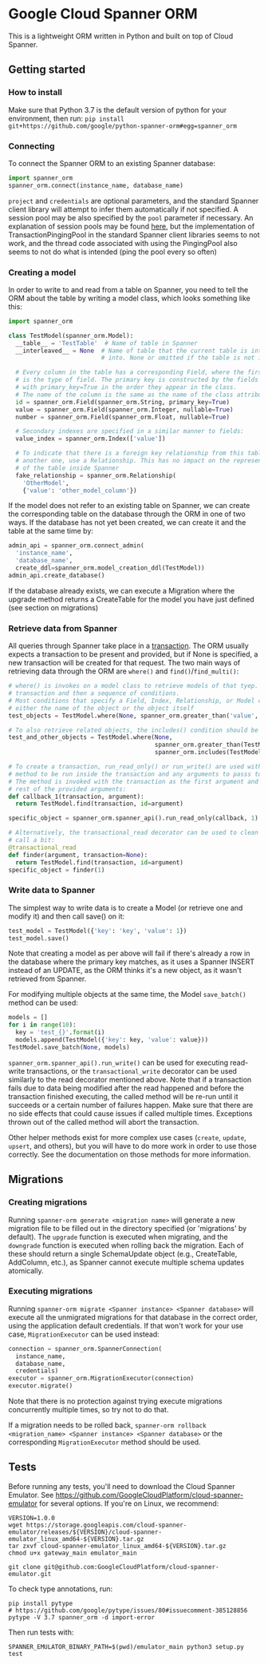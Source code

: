 # Google Cloud Spanner ORM

This is a lightweight ORM written in Python and built on top of Cloud Spanner.

## Getting started

### How to install

Make sure that Python 3.7 is the default version of python for your environment,
then run:
```pip install git+https://github.com/google/python-spanner-orm#egg=spanner_orm```

### Connecting
To connect the Spanner ORM to an existing Spanner database:
``` python
import spanner_orm
spanner_orm.connect(instance_name, database_name)
```

`project` and `credentials` are optional parameters, and the standard Spanner
client library will attempt to infer them automatically if not specified.
A session pool may be also specified by the `pool` parameter if necessary. An
explanation of session pools may be found
[here](https://googleapis.github.io/google-cloud-python/latest/spanner/advanced-session-pool-topics.html),
but the implementation of TransactionPingingPool in the standard Spanner client
libraries seems to not work, and the thread code associated with using the PingingPool
also seems to not do what is intended (ping the pool every so often)

### Creating a model
In order to write to and read from a table on Spanner, you need to tell the ORM
about the table by writing a model class, which looks something like this:
``` python
import spanner_orm

class TestModel(spanner_orm.Model):
  __table__ = 'TestTable'  # Name of table in Spanner
  __interleaved__ = None  # Name of table that the current table is interleaved
                          # into. None or omitted if the table is not interleaved

  # Every column in the table has a corresponding Field, where the first parameter
  # is the type of field. The primary key is constructed by the fields labeled
  # with primary_key=True in the order they appear in the class.
  # The name of the column is the same as the name of the class attribute
  id = spanner_orm.Field(spanner_orm.String, primary_key=True)
  value = spanner_orm.Field(spanner_orm.Integer, nullable=True)
  number = spanner_orm.Field(spanner_orm.Float, nullable=True)

  # Secondary indexes are specified in a similar manner to fields:
  value_index = spanner_orm.Index(['value'])

  # To indicate that there is a foreign key relationship from this table to
  # another one, use a Relationship. This has no impact on the representation
  # of the table inside Spanner
  fake_relationship = spanner_orm.Relationship(
    'OtherModel',
    {'value': 'other_model_column'})
```

If the model does not refer to an existing table on Spanner, we can create
the corresponding table on the database through the ORM in one of two ways. If
the database has not yet been created, we can create it and the table at the
same time by:

``` python
admin_api = spanner_orm.connect_admin(
  'instance_name',
  'database_name',
  create_ddl=spanner_orm.model_creation_ddl(TestModel))
admin_api.create_database()
```

If the database already exists, we can execute a Migration where the upgrade
method returns a CreateTable for the model you have just defined (see section
on migrations)


### Retrieve data from Spanner
All queries through Spanner take place in a
[transaction](https://cloud.google.com/spanner/docs/transactions). The ORM
usually expects a transaction to be present and provided, but if None is
specified, a new transaction will be created for that request.
The two main ways of retrieving data through the ORM are ```where()``` and
```find()```/```find_multi()```:

``` python
# where() is invokes on a model class to retrieve models of that tyep. it takes a
# transaction and then a sequence of conditions.
# Most conditions that specify a Field, Index, Relationship, or Model can take
# either the name of the object or the object itself
test_objects = TestModel.where(None, spanner_orm.greater_than('value', '50'))

# To also retrieve related objects, the includes() condition should be used:
test_and_other_objects = TestModel.where(None,
                                         spanner_orm.greater_than(TestModel.value, '50'),
                                         spanner_orm.includes(TestModel.fake_relationship))

# To create a transaction, run_read_only() or run_write() are used with the
# method to be run inside the transaction and any arguments to passs to the method.
# The method is invoked with the transaction as the first argument and then the
# rest of the provided arguments:
def callback_1(transaction, argument):
  return TestModel.find(transaction, id=argument)

specific_object = spanner_orm.spanner_api().run_read_only(callback, 1)

# Alternatively, the transactional_read decorator can be used to clean up the
# call a bit:
@transactional_read
def finder(argument, transaction=None):
  return TestModel.find(transaction, id=argument)
specific_object = finder(1)
```

### Write data to Spanner
The simplest way to write data is to create a Model (or retrieve one and modify
it) and then call save() on it:
``` python
test_model = TestModel({'key': 'key', 'value': 1})
test_model.save()
```
Note that creating a model as per above will fail if there's already a row in
the database where the primary key matches, as it uses a Spanner INSERT instead
of an UPDATE, as the ORM thinks it's a new object, as it wasn't retrieved from
Spanner.

For modifying multiple objects at the same time, the Model ```save_batch()``` method
can be used:
``` python
models = []
for i in range(10):
  key = 'test_{}'.format(i)
  models.append(TestModel({'key': key, 'value': value}))
TestModel.save_batch(None, models)
```

```spanner_orm.spanner_api().run_write()``` can be used for executing read-write
transactions, or the ```transactional_write``` decorator can be used similarly
to the read decorator mentioned above. Note that if a transaction fails due to
data being modified after the read happened and before the transaction finished
executing, the called method will be re-run until it succeeds or a certain
number of failures happen.  Make sure that there are no side effects that could
cause issues if called multiple times. Exceptions thrown out of the called
method will abort the transaction.

Other helper methods exist for more complex use cases (```create```, ```update```,
```upsert```, and others), but you will have to do more work in order to use those
correctly. See the documentation on those methods for more information.

## Migrations
### Creating migrations
Running ```spanner-orm generate <migration name>``` will generate a new
migration file to be filled out in the directory specified (or 'migrations' by
default). The ```upgrade``` function is executed when migrating, and the
```downgrade``` function is executed when rolling back the migration. Each of
these should return a single SchemaUpdate object (e.g., CreateTable, AddColumn,
etc.), as Spanner cannot execute multiple schema updates atomically.

### Executing migrations
Running ```spanner-orm migrate <Spanner instance> <Spanner database>``` will
execute all the unmigrated migrations for that database in the correct order,
using the application default credentials. If that won't work for your use case,
```MigrationExecutor``` can be used instead:

``` python
connection = spanner_orm.SpannerConnection(
  instance_name,
  database_name,
  credentials)
executor = spanner_orm.MigrationExecutor(connection)
executor.migrate()
```

Note that there is no protection against trying execute migrations concurrently
multiple times, so try not to do that.

If a migration needs to be rolled back,
```spanner-orm rollback <migration_name> <Spanner instance> <Spanner database>```
or the corresponding ```MigrationExecutor``` method should be used.

## Tests

Before running any tests, you'll need to download the Cloud Spanner Emulator.
See https://github.com/GoogleCloudPlatform/cloud-spanner-emulator for several
options. If you're on Linux, we recommend:

```
VERSION=1.0.0
wget https://storage.googleapis.com/cloud-spanner-emulator/releases/${VERSION}/cloud-spanner-emulator_linux_amd64-${VERSION}.tar.gz
tar zxvf cloud-spanner-emulator_linux_amd64-${VERSION}.tar.gz
chmod u+x gateway_main emulator_main
```

```
git clone git@github.com:GoogleCloudPlatform/cloud-spanner-emulator.git
```

To check type annotations, run:

```
pip install pytype
# https://github.com/google/pytype/issues/80#issuecomment-385128856
pytype -V 3.7 spanner_orm -d import-error
```

Then run tests with:

```
SPANNER_EMULATOR_BINARY_PATH=$(pwd)/emulator_main python3 setup.py test
```
